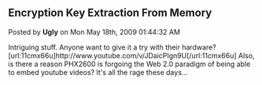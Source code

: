 ## Encryption Key Extraction From Memory
Posted by **Ugly** on Mon May 18th, 2009 01:44:32 AM

Intriguing stuff. Anyone want to give it a try with their hardware?
[url:11cmx66u]http&#58;//www&#46;youtube&#46;com/v/JDaicPIgn9U[/url:11cmx66u]
Also, is there a reason PHX2600 is forgoing the Web 2.0 paradigm of being able to embed youtube videos? It's all the rage these days...
